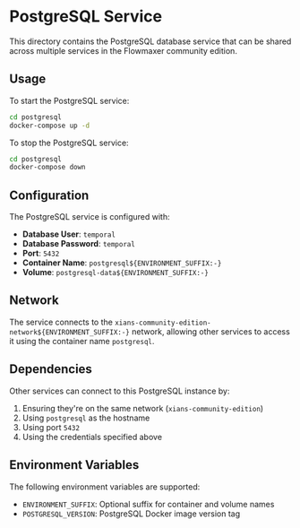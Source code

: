 # PostgreSQL Service

This directory contains the PostgreSQL database service that can be shared across multiple services in the Flowmaxer community edition.

## Usage

To start the PostgreSQL service:

```bash
cd postgresql
docker-compose up -d
```

To stop the PostgreSQL service:

```bash
cd postgresql
docker-compose down
```

## Configuration

The PostgreSQL service is configured with:
- **Database User**: `temporal`
- **Database Password**: `temporal`
- **Port**: `5432`
- **Container Name**: `postgresql${ENVIRONMENT_SUFFIX:-}`
- **Volume**: `postgresql-data${ENVIRONMENT_SUFFIX:-}`

## Network

The service connects to the `xians-community-edition-network${ENVIRONMENT_SUFFIX:-}` network, allowing other services to access it using the container name `postgresql`.

## Dependencies

Other services can connect to this PostgreSQL instance by:
1. Ensuring they're on the same network (`xians-community-edition`)
2. Using `postgresql` as the hostname
3. Using port `5432`
4. Using the credentials specified above

## Environment Variables

The following environment variables are supported:
- `ENVIRONMENT_SUFFIX`: Optional suffix for container and volume names
- `POSTGRESQL_VERSION`: PostgreSQL Docker image version tag 